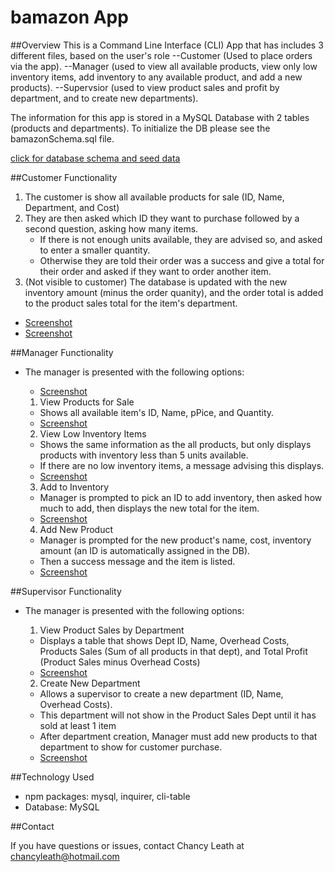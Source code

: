 # bamazon App

##Overview
This is a Command Line Interface (CLI) App that has includes 3 different files, based on the user's role
  --Customer (Used to place orders via the app).
  --Manager (used to view all available products, view only low inventory items, add inventory to any available product, and add a new products).
  --Supervsior (used to view product sales and profit by department, and to create new departments).
  
The information for this app is stored in a MySQL Database with 2 tables (products and departments). To initialize the DB please see the bamazonSchema.sql file.

[click for database schema and seed data](bamazonSchema.sql)


##Customer Functionality

1. The customer is show all available products for sale (ID, Name, Department, and Cost)
2. They are then asked which ID they want to purchase followed by a second question, asking how many items.
      * If there is not enough units available, they are advised so, and asked to enter a smaller quantity.
      * Otherwise they are told their order was a success and give a total for their order and asked if they want to order another item.
3. (Not visible to customer) The database is updated with the new inventory amount (minus the order quanity), and the order total is added to the product sales total for the item's department.

  * [Screenshot](images/bamazon_cust_order_success.png)
  * [Screenshot](images/bamazon_cust_overquantity.png)


##Manager Functionality

* The manager is presented with the following options:
  * [Screenshot](images/bamazon_mgr_start.png)

  1. View Products for Sale
    * Shows all available item's ID, Name, pPice, and Quantity.
    * [Screenshot](images/mgr_showAll.png)

  2. View Low Inventory Items
    * Shows the same information as the all products, but only displays products with inventory less than 5 units available.
    * If there are no low inventory items, a message advising this displays.
    * [Screenshot](images/mgr_showLowInventory.png)

  3. Add to Inventory
    * Manager is prompted to pick an ID to add inventory, then asked how much to add, then displays the new total for the item.
    * [Screenshot](images/mgr_add_inventory.png)

  4. Add New Product
    * Manager is prompted for the new product's name, cost, inventory amount (an ID is automatically assigned in the DB).
    * Then a success message and the item is listed.
    * [Screenshot](images/mgr_add_product.png)


##Supervisor Functionality

* The manager is presented with the following options:

  1. View Product Sales by Department
    * Displays a table that shows Dept ID, Name, Overhead Costs, Products Sales (Sum of all products in that dept), and Total Profit (Product Sales minus Overhead Costs)
    * [Screenshot](images/sup_view_depts.png)
   
  2. Create New Department
    * Allows a supervisor to create a new department (ID, Name, Overhead Costs).
    * This department will not show in the Product Sales Dept until it has sold at least 1 item
    * After department creation, Manager must add new products to that department to show for customer purchase.
    * [Screenshot](images/sup_create_dept.png)

##Technology Used

*  npm packages: mysql, inquirer, cli-table
*  Database: MySQL

##Contact

If you have questions or issues, contact Chancy Leath at chancyleath@hotmail.com
